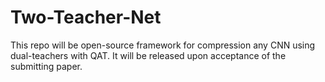 # Two-Teacher-Net
This repo will be open-source framework for compression any CNN using dual-teachers with QAT. It will be released upon acceptance of the submitting paper. 

